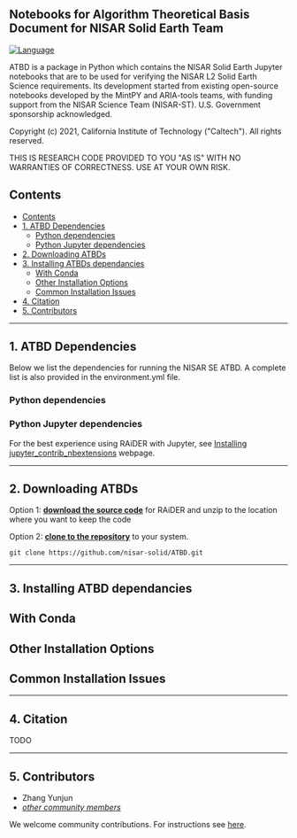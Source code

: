## Notebooks for Algorithm Theoretical Basis Document for NISAR Solid Earth Team

[![Language](https://img.shields.io/badge/python-3.7%2B-blue.svg)](https://www.python.org/)

ATBD is a package in Python which contains the NISAR Solid Earth Jupyter notebooks that are to be used for verifying the NISAR L2 Solid Earth Science requirements. Its development started from existing open-source notebooks developed by the MintPY and ARIA-tools teams, with funding support from the NISAR Science Team (NISAR-ST). U.S. Government sponsorship acknowledged.

Copyright (c) 2021, California Institute of Technology ("Caltech"). All rights reserved.

THIS IS RESEARCH CODE PROVIDED TO YOU "AS IS" WITH NO WARRANTIES OF CORRECTNESS. USE AT YOUR OWN RISK.

## Contents

- [Contents](#contents)
- [1. ATBD Dependencies](#1-atbd-dependencies)
  - [Python dependencies](#python-dependencies)
  - [Python Jupyter dependencies](#python-jupyter-dependencies)
- [2. Downloading ATBDs](#2-downloading-atbds)
- [3. Installing ATBDs dependancies](#3-installing-atbd-dependancies)
  - [With Conda](#with-conda)
  - [Other Installation Options](#other-installation-options)
  - [Common Installation Issues](#common-installation-issues)
- [4. Citation](#4-citation)
- [5. Contributors](#5-contributors)


------

## 1. ATBD Dependencies
Below we list the dependencies for running the NISAR SE ATBD.
A complete list is also provided in the environment.yml file.

### Python dependencies


### Python Jupyter dependencies
For the best experience using RAiDER with Jupyter, see [Installing jupyter_contrib_nbextensions](https://jupyter-contrib-nbextensions.readthedocs.io/en/latest/install.html) webpage.

------
## 2. Downloading ATBDs

Option 1: __[download the source code](https://github.com/nisar-solid/ATBD/archive/dev.zip)__ for RAiDER and unzip to the location where you want to keep the code

Option 2: __[clone to the repository](https://github.com/nisar-solid/ATBD)__ to your system.
```
git clone https://github.com/nisar-solid/ATBD.git
```

------
## 3. Installing ATBD dependancies


## With Conda


## Other Installation Options


## Common Installation Issues



------
## 4. Citation
TODO

------
## 5. Contributors
* Zhang Yunjun
* [_other community members_](https://github.com/nisar-solid/ATBD/graphs/contributors)

We welcome community contributions. For instructions see [here](https://github.com/nisar-solid/ATBD/CONTRIBUTING.md).

